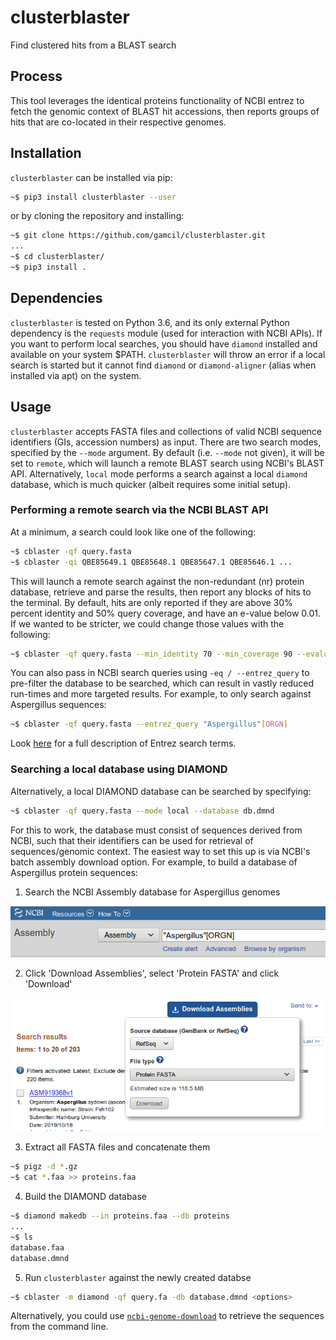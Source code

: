 # clusterblaster
Find clustered hits from a BLAST search

## Process
This tool leverages the identical proteins functionality of NCBI entrez to
fetch the genomic context of BLAST hit accessions, then reports groups of
hits that are co-located in their respective genomes.

## Installation
`clusterblaster` can be installed via pip:

```bash
~$ pip3 install clusterblaster --user
```

or by cloning the repository and installing:

```bash
~$ git clone https://github.com/gamcil/clusterblaster.git
...
~$ cd clusterblaster/
~$ pip3 install .
```

## Dependencies
`clusterblaster` is tested on Python 3.6, and its only external Python dependency is
the `requests` module (used for interaction with NCBI APIs).
If you want to perform local searches, you should have `diamond` installed and available
on your system $PATH.
`clusterblaster` will throw an error if a local search is started but it cannot find
`diamond` or `diamond-aligner` (alias when installed via apt) on the system.

## Usage
`clusterblaster` accepts FASTA files and collections of valid NCBI sequence identifiers
(GIs, accession numbers) as input.
There are two search modes, specified by the `--mode` argument.
By default (i.e. `--mode` not given), it will be set to `remote`, which will launch a
remote BLAST search using NCBI's BLAST API.
Alternatively, `local` mode performs a search against a local `diamond` database, which
is much quicker (albeit requires some initial setup).

### Performing a remote search via the NCBI BLAST API
At a minimum, a search could look like one of the following:

```bash
~$ cblaster -qf query.fasta 
~$ cblaster -qi QBE85649.1 QBE85648.1 QBE85647.1 QBE85646.1 ...
```

This will launch a remote search against the non-redundant (nr) protein database,
retrieve and parse the results, then report any blocks of hits to the terminal.
By default, hits are only reported if they are above 30% percent identity and 50% query
coverage, and have an e-value below 0.01.
If we wanted to be stricter, we could change those values with the following:

```bash
~$ cblaster -qf query.fasta --min_identity 70 --min_coverage 90 --evalue 0.001
```

You can also pass in NCBI search queries using `-eq / --entrez_query` to pre-filter
the database to be searched, which can result in vastly reduced run-times and more
targeted results. For example, to only search against Aspergillus sequences:

```bash
~$ cblaster -qf query.fasta --entrez_query "Aspergillus"[ORGN]
```

Look [here](https://www.ncbi.nlm.nih.gov/books/NBK49540/) for a full description of
Entrez search terms.

### Searching a local database using DIAMOND
Alternatively, a local DIAMOND database can be searched by specifying:

```bash
~$ cblaster -qf query.fasta --mode local --database db.dmnd
```

For this to work, the database must consist of sequences derived from NCBI, such that
their identifiers can be used for retrieval of sequences/genomic context.
The easiest way to set this up is via NCBI's batch assembly download option.
For example, to build a database of Aspergillus protein sequences:

1. Search the NCBI Assembly database for Aspergillus genomes

![Search for Aspergillus assemblies](img/search.png)

2. Click 'Download Assemblies', select 'Protein FASTA' and click 'Download'

![Download 'Protein FASTA' files](img/download.png)

3. Extract all FASTA files and concatenate them

```bash
~$ pigz -d *.gz
~$ cat *.faa >> proteins.faa
```

4. Build the DIAMOND database

```bash
~$ diamond makedb --in proteins.faa --db proteins
...
~$ ls
database.faa
database.dmnd
```

5. Run `clusterblaster` against the newly created databse

```bash
~$ cblaster -m diamond -qf query.fa -db database.dmnd <options>
```

Alternatively, you could use
[`ncbi-genome-download`](https://github.com/kblin/ncbi-genome-download)
to retrieve the sequences from the command line.
